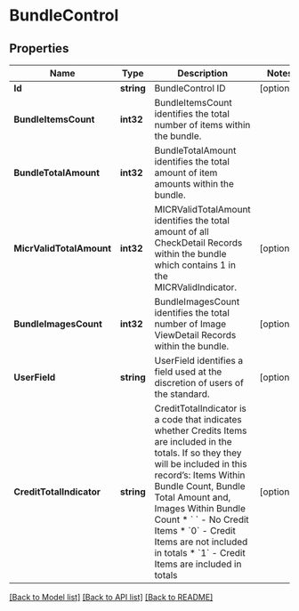 # BundleControl

## Properties
Name | Type | Description | Notes
------------ | ------------- | ------------- | -------------
**Id** | **string** | BundleControl ID | [optional] 
**BundleItemsCount** | **int32** | BundleItemsCount identifies the total number of items within the bundle. | 
**BundleTotalAmount** | **int32** | BundleTotalAmount identifies the total amount of item amounts within the bundle. | 
**MicrValidTotalAmount** | **int32** | MICRValidTotalAmount identifies the total amount of all CheckDetail Records within the bundle which contains 1 in the MICRValidIndicator. | [optional] 
**BundleImagesCount** | **int32** | BundleImagesCount identifies the total number of Image ViewDetail Records  within the bundle. | [optional] 
**UserField** | **string** | UserField identifies a field used at the discretion of users of the standard. | [optional] 
**CreditTotalIndicator** | **string** | CreditTotalIndicator is a code that indicates whether Credits Items are included in the totals. If so they  they will be included in this record’s: Items Within Bundle Count, Bundle Total Amount and, Images Within Bundle Count * &#x60; &#x60; - No Credit Items * &#x60;0&#x60; - Credit Items are not included in totals * &#x60;1&#x60; - Credit Items are included in totals  | [optional] 

[[Back to Model list]](../README.md#documentation-for-models) [[Back to API list]](../README.md#documentation-for-api-endpoints) [[Back to README]](../README.md)



